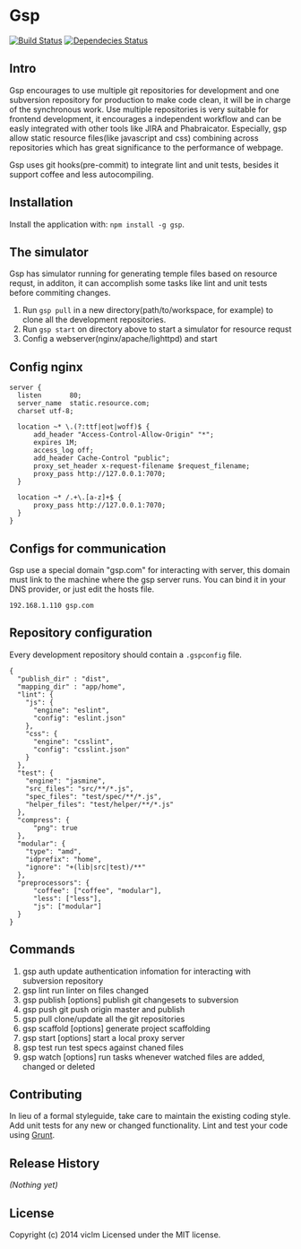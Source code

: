 # Gsp
[![Build Status](https://secure.travis-ci.org/viclm/gsp.png?branch=master)](http://travis-ci.org/viclm/gsp)
[![Dependecies Status](https://david-dm.org/viclm/gsp.png)](https://david-dm.org/viclm/gsp)

## Intro

Gsp encourages to use multiple git repositories for development and one subversion repository for production to make code clean, it will be in charge of the synchronous work.
Use multiple repositories is very suitable for frontend development, it encourages a independent workflow and can be easly integrated with other tools like JIRA and Phabraicator.
Especially, gsp allow static resource files(like javascript and css) combining across repositories which has great significance to the performance of webpage.

Gsp uses git hooks(pre-commit) to integrate lint and unit tests, besides it support coffee and less autocompiling.

## Installation

Install the application with: `npm install -g gsp`.

## The simulator

Gsp has simulator running for generating temple files based on resource requst, in additon, it can accomplish some tasks like lint and unit tests before commiting changes.

1. Run `gsp pull` in a new directory(path/to/workspace, for example) to clone all the development repositories.
2. Run `gsp start` on directory above to start a simulator for resource requst
3. Config a webserver(nginx/apache/lighttpd) and start

## Config nginx

```text
server {
  listen       80;
  server_name  static.resource.com;
  charset utf-8;

  location ~* \.(?:ttf|eot|woff)$ {
      add_header "Access-Control-Allow-Origin" "*";
      expires 1M;
      access_log off;
      add_header Cache-Control "public";
      proxy_set_header x-request-filename $request_filename;
      proxy_pass http://127.0.0.1:7070;
  }

  location ~* /.+\.[a-z]+$ {
      proxy_pass http://127.0.0.1:7070;
  }
}
```

## Configs for communication

Gsp use a special domain "gsp.com" for interacting with server, this domain must link to the machine where the gsp server runs.
You can bind it in your DNS provider, or just edit the hosts file.

```text
192.168.1.110 gsp.com
```

## Repository configuration

Every development repository should contain a `.gspconfig` file.

```
{
  "publish_dir" : "dist",
  "mapping_dir" : "app/home",
  "lint": {
    "js": {
      "engine": "eslint",
      "config": "eslint.json"
    },
    "css": {
      "engine": "csslint",
      "config": "csslint.json"
    }
  },
  "test": {
    "engine": "jasmine",
    "src_files": "src/**/*.js",
    "spec_files": "test/spec/**/*.js",
    "helper_files": "test/helper/**/*.js"
  },
  "compress": {
      "png": true
  },
  "modular": {
    "type": "amd",
    "idprefix": "home",
    "ignore": "+(lib|src|test)/**"
  },
  "preprocessors": {
      "coffee": ["coffee", "modular"],
      "less": ["less"],
      "js": ["modular"]
  }
}
```

## Commands
1. gsp auth                 update authentication infomation for interacting with subversion repository
2. gsp lint                 run linter on files changed
3. gsp publish [options]    publish git changesets to subversion
4. gsp push                 git push origin master and publish
5. gsp pull                 clone/update all the git repositories
6. gsp scaffold [options]   generate project scaffolding
7. gsp start [options]      start a local proxy server
8. gsp test                 run test specs against chaned files
9. gsp watch [options]      run tasks whenever watched files are added, changed or deleted

## Contributing
In lieu of a formal styleguide, take care to maintain the existing coding style. Add unit tests for any new or changed functionality. Lint and test your code using [Grunt](http://gruntjs.com/).

## Release History
_(Nothing yet)_

## License
Copyright (c) 2014 viclm
Licensed under the MIT license.
